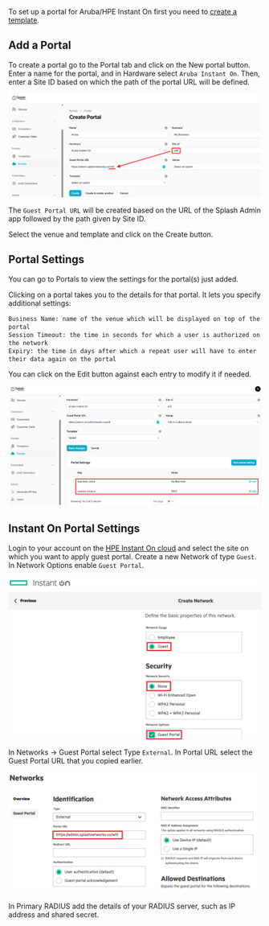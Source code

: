 To set up a portal for Aruba/HPE Instant On first you need to [create a template](../defining-templates.md).

## Add a Portal

To create a portal go to the Portal tab and click on the New portal button. Enter a name for the portal, and in Hardware select `Aruba Instant On`. Then, enter a Site ID based on which the path of the portal URL will be defined.

![Aruba Portal](../assets/images/portal/portal-aruba.png)

The `Guest Portal URL` will be created based on the URL of the Splash Admin app followed by the path given by Site ID.

Select the venue and template and click on the Create button.

## Portal Settings

You can go to Portals to view the settings for the portal(s) just added.

Clicking on a portal takes you to the details for that portal. It lets you specify additional settings:

```
Business Name: name of the venue which will be displayed on top of the portal
Session Timeout: the time in seconds for which a user is authorized on the network
Expiry: the time in days after which a repeat user will have to enter their data again on the portal
```

You can click on the Edit button against each entry to modify it if needed.

![Aruba Portal Settings](../assets/images/portal/portal-settings-aruba.png)

## Instant On Portal Settings

Login to your account on the [HPE Instant On cloud](https://portal.instant-on.hpe.com/) and select the site on which you want to apply guest portal. Create a new Network of type `Guest`. In Network Options enable `Guest Portal`.

![Aruba Guest Network](../assets/images/aruba/aruba-create-network.png)

In Networks -> Guest Portal select Type `External`. In Portal URL select the Guest Portal URL that you copied earlier.

![Aruba Portal URL](../assets/images/aruba/aruba-portal-url.png)

In Primary RADIUS add the details of your RADIUS server, such as IP address and shared secret.